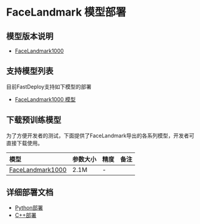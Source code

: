 # FaceLandmark 模型部署

## 模型版本说明

- [FaceLandmark1000](https://github.com/Single430/FaceLandmark1000/tree/1a951b6)

## 支持模型列表

目前FastDeploy支持如下模型的部署

- [FaceLandmark1000 模型](https://github.com/Single430/FaceLandmark1000)

## 下载预训练模型

为了方便开发者的测试，下面提供了FaceLandmark导出的各系列模型，开发者可直接下载使用。

| 模型                                                               | 参数大小    | 精度    | 备注 |
|:---------------------------------------------------------------- |:----- |:----- | :------ |
| [FaceLandmark1000](https://bj.bcebos.com/paddlehub/fastdeploy/FaceLandmark1000.onnx) | 2.1M | - |


## 详细部署文档

- [Python部署](python)
- [C++部署](cpp)

